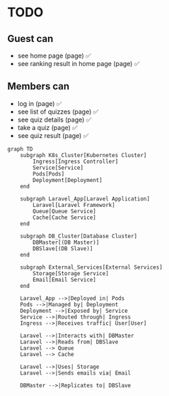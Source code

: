 # TODO

## Guest can
- see home page (page) ✅
- see ranking result in home page (page) ✅

## Members can
- log in (page) ✅
- see list of quizzes (page) ✅
- see quiz details (page) ✅
- take a quiz (page) ✅
- see quiz result (page) ✅

```mermaid
graph TD
    subgraph K8s_Cluster[Kubernetes Cluster]
        Ingress[Ingress Controller]
        Service[Service]
        Pods[Pods]
        Deployment[Deployment]
    end

    subgraph Laravel_App[Laravel Application]
        Laravel[Laravel Framework]
        Queue[Queue Service]
        Cache[Cache Service]
    end

    subgraph DB_Cluster[Database Cluster]
        DBMaster[(DB Master)]
        DBSlave[(DB Slave)]
    end

    subgraph External_Services[External Services]
        Storage[Storage Service]
        Email[Email Service]
    end

    Laravel_App -->|Deployed in| Pods
    Pods -->|Managed by| Deployment
    Deployment -->|Exposed by| Service
    Service -->|Routed through| Ingress
    Ingress -->|Receives traffic| User[User]

    Laravel -->|Interacts with| DBMaster
    Laravel -->|Reads from| DBSlave
    Laravel --> Queue
    Laravel --> Cache

    Laravel -->|Uses| Storage
    Laravel -->|Sends emails via| Email

    DBMaster -->|Replicates to| DBSlave
```
